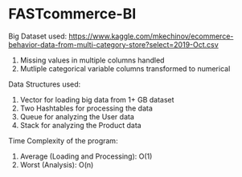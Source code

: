 # FASTcommerce-BI

Big Dataset used: 
https://www.kaggle.com/mkechinov/ecommerce-behavior-data-from-multi-category-store?select=2019-Oct.csv

1. Missing values in multiple columns handled
2. Mutliple categorical variable columns transformed to numerical


Data Structures used:

1. Vector for loading big data from 1+ GB dataset
2. Two Hashtables for processing the data
3. Queue for analyzing the User data
4. Stack for analyzing the Product data


Time Complexity of the program:

1. Average (Loading and Processing): O(1)
2. Worst (Analysis): O(n)

